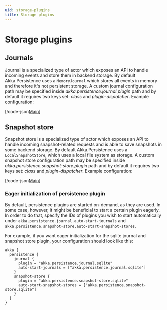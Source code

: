 ```yaml
---
uid: storage-plugins
title: Storage plugins
---
```

# Storage plugins

## Journals

Journal is a specialized type of actor which exposes an API to handle incoming events and store them in backend storage. By default Akka.Persistence uses a `MemoryJournal` which stores all events in memory and therefore it's not persistent storage. A custom journal configuration path may be specified inside *akka.persistence.journal.plugin* path and by default it requires two keys set: *class* and *plugin-dispatcher*. Example configuration:

[!code-json[Main](../../../src/core/Akka.Persistence/persistence.conf#L201-L207)]

## Snapshot store

Snapshot store is a specialized type of actor which exposes an API to handle incoming snapshot-related requests and is able to save snapshots in some backend storage. By default Akka.Persistence uses a `LocalSnapshotStore`, which uses a local file system as storage. A custom snapshot store configuration path may be specified inside *akka.persistence.snapshot-store.plugin* path and by default it requires two keys set: *class* and *plugin-dispatcher*. Example configuration:

[!code-json[Main](../../../src/core/Akka.Persistence/persistence.conf#L209-L215)]

### Eager initialization of persistence plugin

By default, persistence plugins are started on-demand, as they are used. In some case, however, it might be beneficial to start a certain plugin eagerly. In order to do that, specify the IDs of plugins you wish to start automatically under `akka.persistence.journal.auto-start-journals` and `akka.persistence.snapshot-store.auto-start-snapshot-stores`.

For example, if you want eager initialization for the sqlite journal and snapshot store plugin, your configuration should look like this:  

```
akka {
  persistence {
    journal {
      plugin = "akka.persistence.journal.sqlite"
      auto-start-journals = ["akka.persistence.journal.sqlite"]
    }
    snapshot-store {
      plugin = "akka.persistence.snapshot-store.sqlite"
      auto-start-snapshot-stores = ["akka.persistence.snapshot-store.sqlite"]
    }
  }
}
```
